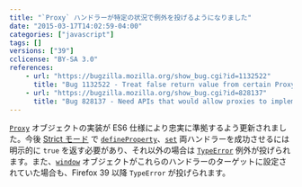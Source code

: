 ```yaml
---
title: "`Proxy` ハンドラーが特定の状況で例外を投げるようになりました"
date: "2015-03-17T14:02:59-04:00"
categories: ["javascript"]
tags: []
versions: ["39"]
cclicense: "BY-SA 3.0"
references:
    - url: "https://bugzilla.mozilla.org/show_bug.cgi?id=1132522"
      title: "Bug 1132522 - Treat false return value from certain Proxy handler methods as failure"
    - url: "https://bugzilla.mozilla.org/show_bug.cgi?id=828137"
      title: "Bug 828137 - Need APIs that would allow proxies to implement Reject in spec terms"
---
```

[`Proxy`](https://developer.mozilla.org/ja/docs/Web/JavaScript/Reference/Global_Objects/Proxy) オブジェクトの実装が ES6 仕様により忠実に準拠するよう更新されました。今後 [Strict モード](https://developer.mozilla.org/ja/docs/Web/JavaScript/Reference/Strict_mode) で [`defineProperty`](https://developer.mozilla.org/ja/docs/Web/JavaScript/Reference/Global_Objects/Proxy/handler/defineProperty)、[`set`](https://developer.mozilla.org/ja/docs/Web/JavaScript/Reference/Global_Objects/Proxy/handler/set) 両ハンドラーを成功させるには明示的に `true` を返す必要があり、それ以外の場合は [`TypeError`](https://developer.mozilla.org/ja/docs/Web/JavaScript/Reference/Global_Objects/TypeError) 例外が投げられます。また、[`window`](https://developer.mozilla.org/ja/docs/Web/API/Window) オブジェクトがこれらのハンドラーのターゲットに設定されていた場合も、Firefox 39 以降 `TypeError` が投げられます。
